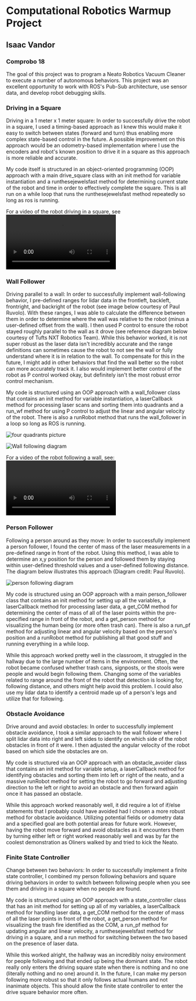 # Computational Robotics Warmup Project
## Isaac Vandor
### Comprobo 18

The goal of this project was to program a Neato Robotics Vacuum Cleaner to execute a number of autonomous behaviors. This project was an excellent opportunity to work with ROS's Pub-Sub architecture, use sensor data, and develop robot debugging skills.

### Driving in a Square
Driving in a 1 meter x 1 meter square:
In order to successfully drive the robot in a square, I used a timing-based approach as I knew this would make it easy to switch between states (forward and turn) thus enabling more complex state-based control in the future. A possible improvement on this approach would be an odometry-based implementation where I use the encoders and robot's known position to drive it in a square as this approach is more reliable and accurate.

My code itself is structured in an object-oriented programming (OOP) approach with a main drive_square class with an init method for variable instantiation and a runthesejewelsfast method for determining current state of the robot and time in order to effectively complete the square. This is all run on a while loop that runs the runthesejewelsfast method repeatedly so long as ros is running.

For a video of the robot driving in a square, see ![robot driving in a square](https://github.com/isaacvandor/comprobo_warmup_project/blob/master/warmup_project/media/drive_square_video.mp4)

### Wall Follower
Driving parallel to a wall:
In order to successfully implement wall-following behavior, I pre-defined ranges for lidar data in the frontleft, backleft, frontright, and backright of the robot (see image below courtesy of Paul Ruvolo). With these ranges, I was able to calculate the difference between them in order to determine where the wall was relative to the robot (minus a user-defined offset from the wall). I then used P control to ensure the robot stayed roughly parallel to the wall as it drove (see reference diagram below courtesy of Tufts NXT Robotics Team). While this behavior worked, it is not super robust as the laser data isn't incredibly accurate and the range definitions can sometimes cause the robot to not see the wall or fully understand where it is in relation to the wall. To compensate for this in the future, I might add in other behaviors that find the wall better so the robot can more accurately track it. I also would implement better control of the robot as P control worked okay, but definitely isn't the most robust error control mechanism.

My code is structured using an OOP approach with a wall_follower class that contains an init method for variable instantiation, a laserCallback method for processing laser scans and sorting them into quadrants and a run_wf method for using P control to adjust the linear and angular velocity of the robot. There is also a runRobot method that runs the wall_follower in a loop so long as ROS is running.

![four quadrants picture](https://raw.githubusercontent.com/isaacvandor/comprobo_warmup_project/master/warmup_project/media/four_quadrants_laser.png)

![Wall following diagram](https://raw.githubusercontent.com/isaacvandor/comprobo_warmup_project/master/warmup_project/media/wall_following_diagram.png)

For a video of the robot following a wall, see:
![Wall following video](https://github.com/isaacvandor/comprobo_warmup_project/blob/master/warmup_project/media/wall_follower_video.mp4)

### Person Follower
Following a person around as they move:
In order to successfully implement a person follower, I found the center of mass of the laser measurements in a pre-defined range in front of the robot. Using this method, I was able to determine an x,y position for the person and followed them by staying within user-defined threshold values and a user-defined following distance. The diagram below illustrates this approach (Diagram credit: Paul Ruvolo).

![person following diagram](https://raw.githubusercontent.com/isaacvandor/comprobo_warmup_project/master/warmup_project/media/person_following.png)

My code is structured using an OOP approach with a main person_follower class that contains an init method for setting up all the variables, a laserCallback method for processing laser data, a get_COM method for determining the center of mass of all of the laser points within the pre-specified range in front of the robot, and a get_person method for visualizing the human being (or more often trash can). There is also a run_pf method for adjusting linear and angular velocity based on the person's position and a runRobot method for publishing all that good stuff and running everything in a while loop.

While this approach worked pretty well in the classroom, it struggled in the hallway due to the large number of items in the environment. Often, the robot became confused whether trash cans, signposts, or the stools were people and would begin following them. Changing some of the variables related to range around the front of the robot that detection is looking for, following distance, and others might help avoid this problem. I could also use my lidar data to identify a centroid made up of a person's legs and utilize that for following.

### Obstacle Avoidance
Drive around and avoid obstacles:
In order to successfully implement obstacle avoidance, I took a similar approach to the wall follower where I split lidar data into right and left sides to identify on which side of the robot obstacles in front of it were. I then adjusted the angular velocity of the robot based on which side the obstacles are on. 

My code is structured via an OOP approach with an obstacle_avoider class that contains an init method for variable setup, a laserCallback method for identifying obstacles and sorting them into left or right of the neato, and a massive runRobot method for setting the robot to go forward and adjusting direction to the left or right to avoid an obstacle and then forward again once it has passed an obstacle. 

While this approach worked reasonably well, it did require a lot of if/else statements that I probably could have avoided had I chosen a more robust method for obstacle avoidance. Utilizing potential fields or odometry data and a specified goal are both potential areas for future work. However, having the robot move forward and avoid obstacles as it encounters them by turning either left or right worked reasonably well and was by far the coolest demonstration as Oliners walked by and tried to kick the Neato.

### Finite State Controller
Change between two behaviors:
In order to successfully implement a finite state controller, I combined my person following behaviors and square driving behaviors in order to switch between following people when you see them and driving in a square when no people are found. 

My code is structured using an OOP approach with a state_controller class that has an init method for setting up all of my variables, a laserCallback method for handling laser data, a get_COM method for the center of mass of all the laser points in front of the robot, a get_person method for visualizing the trash fire identified as the COM, a run_pf method for updating angular and linear velocity, a runthesejewelsfast method for driving in a square, and a run method for switching between the two based on the presence of laser data.

While this worked alright, the hallway was an incredibly noisy environment for people following and that ended up being the dominant state. The robot really only enters the driving square state when there is nothing and no one (literally nothing and no one) around it. In the future, I can make my person following more robust so that it only follows actual humans and not inanimate objects. This should allow the finite state controller to enter the drive square behavior more often.


